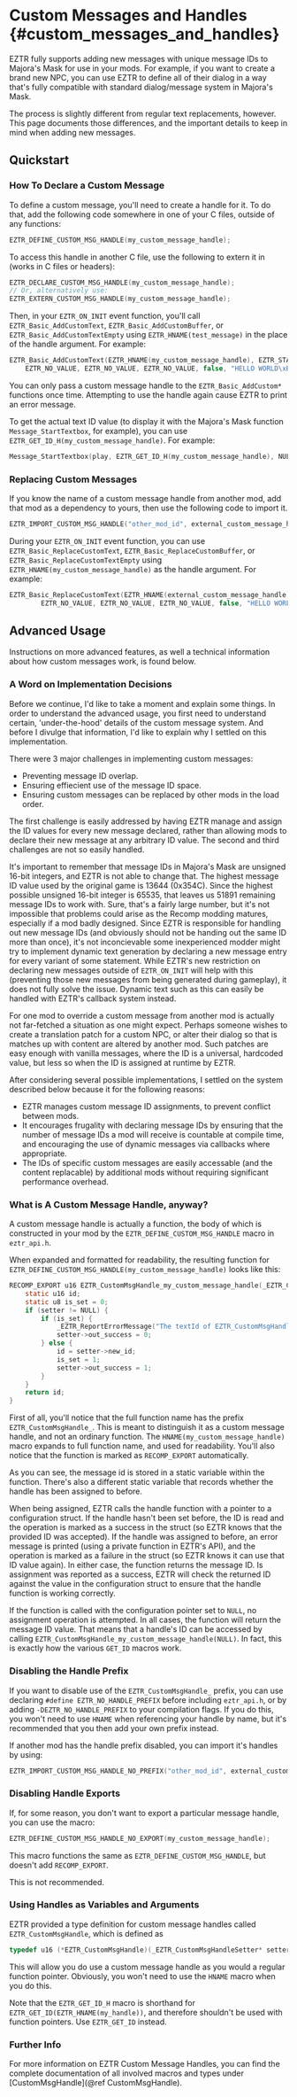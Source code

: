 # Custom Messages and Handles {#custom_messages_and_handles}

EZTR fully supports adding new messages with unique message IDs to Majora's Mask for use in your mods. For example, if you want to create a
brand new NPC, you can use EZTR to define all of their dialog in a way that's fully compatible with standard dialog/message system in Majora's Mask.

The process is slightly different from regular text replacements, however. This page documents those differences, and the important details to
keep in mind when adding new messages.

## Quickstart

### How To Declare a Custom Message

To define a custom message, you'll need to create a handle for it. To do that, add the following code somewhere in one of your C files, outside of any functions:

```C
EZTR_DEFINE_CUSTOM_MSG_HANDLE(my_custom_message_handle);
```

To access this handle in another C file, use the following to extern it in (works in C files or headers):

```C
EZTR_DECLARE_CUSTOM_MSG_HANDLE(my_custom_message_handle);
// Or, alternatively use:
EZTR_EXTERN_CUSTOM_MSG_HANDLE(my_custom_message_handle);
```

Then, in your `EZTR_ON_INIT` event function, you'll call `EZTR_Basic_AddCustomText`, `EZTR_Basic_AddCustomBuffer`, or `EZTR_Basic_AddCustomTextEmpty` using
`EZTR_HNAME(test_message)` in the place of the handle argument. For example:

```C
EZTR_Basic_AddCustomText(EZTR_HNAME(my_custom_message_handle), EZTR_STANDARD_TEXT_BOX_I, 0, EZTR_ICON_NO_ICON, 
    EZTR_NO_VALUE, EZTR_NO_VALUE, EZTR_NO_VALUE, false, "HELLO WORLD\xBF", NULL);
```

You can only pass a custom message handle to the `EZTR_Basic_AddCustom*` functions once time. Attempting to use the handle again cause EZTR to print an error message.

To get the actual text ID value (to display it with the Majora's Mask function `Message_StartTextbox`, for example), you can use `EZTR_GET_ID_H(my_custom_message_handle)`. For example:

```C
Message_StartTextbox(play, EZTR_GET_ID_H(my_custom_message_handle), NULL);
```

### Replacing Custom Messages

If you know the name of a custom message handle from another mod, add that mod as a dependency to yours, then use the following code to import it.

```C
EZTR_IMPORT_CUSTOM_MSG_HANDLE("other_mod_id", external_custom_message_handle)
```

During your `EZTR_ON_INIT` event function, you can use `EZTR_Basic_ReplaceCustomText`, `EZTR_Basic_ReplaceCustomBuffer`, or `EZTR_Basic_ReplaceCustomTextEmpty` using `EZTR_HNAME(my_custom_message_handle)` as the handle argument. For example:

```C
EZTR_Basic_ReplaceCustomText(EZTR_HNAME(external_custom_message_handle), EZTR_STANDARD_TEXT_BOX_I, 0, EZTR_ICON_NO_ICON, 
        EZTR_NO_VALUE, EZTR_NO_VALUE, EZTR_NO_VALUE, false, "HELLO WORLD AGAIN!!\xBF", NULL);
```

## Advanced Usage

Instructions on more advanced features, as well a technical information about how custom messages work, is found below.

### A Word on Implementation Decisions

Before we continue, I'd like to take a moment and explain some things. In order to understand the advanced usage, you first need to understand certain, 'under-the-hood' details of the custom message system. And before I divulge that information, I'd like to explain why I settled on this implementation.

There were 3 major challenges in implementing custom messages:

* Preventing message ID overlap.
* Ensuring effiecient use of the message ID space.
* Ensuring custom messages can be replaced by other mods in the load order.

The first challenge is easily addressed by having EZTR manage and assign the ID values for every new message declared, rather than allowing mods to
declare their new message at any arbitrary ID value. The second and third challenges are not so easily handled.

It's important to remember that message IDs in Majora's Mask are unsigned 16-bit integers, and EZTR is not able to change that. The highest message ID
value used by the original game is 13644 (0x354C). Since the highest possible unsigned 16-bit integer is 65535, that leaves us 51891 remaining message
IDs to work with. Sure, that's a fairly large number, but it's not impossible that problems could arise as the Recomp modding matures, especially if
a mod badly designed. Since EZTR is responsible for handling out new message IDs (and obviously should not be handing out the same ID more than once),
it's not inconcievable some inexperienced modder might try to implement dynamic text generation by declaring a new message entry for every variant of
some statement. While EZTR's new restriction on declaring new messages outside of `EZTR_ON_INIT` will help with this (preventing those new messages from
being generated during gameplay), it does not fully solve the issue. Dynamic text such as this can easily be handled with EZTR's callback system instead.

For one mod to override a custom message from another mod is actually not far-fetched a situation as one might expect. Perhaps someone wishes to create
a translation patch for a custom NPC, or alter their dialog so that is matches up with content are altered by another mod. Such patches are easy enough
with vanilla messages, where the ID is a universal, hardcoded value, but less so when the ID is assigned at runtime by EZTR.

After considering several possible implementations, I settled on the system described below because it for the following reasons:

* EZTR manages custom message ID assignments, to prevent conflict between mods.
* It encourages frugality with declaring message IDs by ensuring that the number of message IDs a mod will receive is countable at compile time, and encouraging the use of dynamic messages via callbacks where appropriate.
* The IDs of specific custom messages are easily accessable (and the content replacable) by additional mods without requiring significant performance overhead.

### What is A Custom Message Handle, anyway?

A custom message handle is actually a function, the body of which is constructed in your mod by the `EZTR_DEFINE_CUSTOM_MSG_HANDLE` macro in `eztr_api.h`.

When expanded and formatted for readability, the resulting function for `EZTR_DEFINE_CUSTOM_MSG_HANDLE(my_custom_message_handle)` looks like this:

```C
RECOMP_EXPORT u16 EZTR_CustomMsgHandle_my_custom_message_handle(_EZTR_CustomMsgHandleSetter* setter) {
    static u16 id;
    static u8 is_set = 0;
    if (setter != NULL) {
        if (is_set) {
            _EZTR_ReportErrorMessage("The textId of EZTR_CustomMsgHandle 'my_custom_message_handle' has already been set and will not be updated.");
            setter->out_success = 0;
        } else { 
            id = setter->new_id;
            is_set = 1;
            setter->out_success = 1;
        }
    } 
    return id; 
}
```

First of all, you'll notice that the full function name has the prefix `EZTR_CustomMsgHandle_`. This is meant to distinguish it as a custom message handle, and not an ordinary function. The `HNAME(my_custom_message_handle)` macro expands to full function name, and used for readability. You'll also notice that the function is marked as `RECOMP_EXPORT` automatically.

As you can see, the message id is stored in a static variable within the function. There's also a different static variable that records whether the handle has been assigned to before.

When being assigned, EZTR calls the handle function with a pointer to a configuration struct. If the handle hasn't been set before, the ID is read and the operation is marked as a success in the struct (so EZTR knows that the provided ID was accepted). If the handle was assigned to before, an error message is printed (using a private function in EZTR's API), and the operation is marked as a failure in the struct (so EZTR knows it can use that ID value again). In either case, the function returns the message ID. Is assignment was reported as a success, EZTR will check the returned ID against the value in the configuration struct to ensure that the handle function is working correctly.

If the function is called with the configuration pointer set to `NULL`, no assignment operation is attempted. In all cases, the function will return the message ID value. That means that a handle's ID can be accessed by calling `EZTR_CustomMsgHandle_my_custom_message_handle(NULL)`. In fact, this is exactly
how the various `GET_ID` macros work.

### Disabling the Handle Prefix

If you want to disable use of the `EZTR_CustomMsgHandle_` prefix, you can use declaring `#define EZTR_NO_HANDLE_PREFIX` before including `eztr_api.h`,
or by adding `-DEZTR_NO_HANDLE_PREFIX` to your compilation flags. If you do this, you won't need to use `HNAME` when referencing your handle by name, but
it's recommended that you then add your own prefix instead.

If another mod has the handle prefix disabled, you can import it's handles by using:

```C
EZTR_IMPORT_CUSTOM_MSG_HANDLE_NO_PREFIX("other_mod_id", external_custom_message_handle);
```

### Disabling Handle Exports

If, for some reason, you don't want to export a particular message handle, you can use the macro:

```C
EZTR_DEFINE_CUSTOM_MSG_HANDLE_NO_EXPORT(my_custom_message_handle);
```

This macro functions the same as `EZTR_DEFINE_CUSTOM_MSG_HANDLE`, but doesn't add `RECOMP_EXPORT`.

This is not recommended.

### Using Handles as Variables and Arguments

EZTR provided a type definition for custom message handles called `EZTR_CustomMsgHandle`, which is defined as

```C
typedef u16 (*EZTR_CustomMsgHandle)(_EZTR_CustomMsgHandleSetter* setter);
```

This will allow you do use a custom message handle as you would a regular function pointer. Obviously, you won't need to use the `HNAME` macro
when you do this.

Note that the `EZTR_GET_ID_H` macro is shorthand for `EZTR_GET_ID(EZTR_HNAME(my_handle))`, and therefore shouldn't be used with function pointers.
Use `EZTR_GET_ID` instead.

### Further Info

For more information on EZTR Custom Message Handles, you can find the complete documentation of all involved macros and types under [CustomMsgHandle](@ref CustomMsgHandle).
